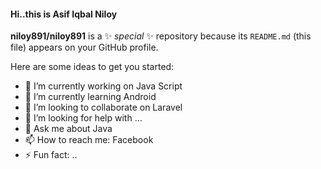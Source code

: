 #### Hi..this is Asif Iqbal Niloy


**niloy891/niloy891** is a ✨ _special_ ✨ repository because its `README.md` (this file) appears on your GitHub profile.

Here are some ideas to get you started:

- 🔭 I’m currently working on Java Script
- 🌱 I’m currently learning Android 
- 👯 I’m looking to collaborate on Laravel
- 🤔 I’m looking for help with ...
- 💬 Ask me about Java
- 📫 How to reach me: Facebook
- ⚡ Fun fact: ..

